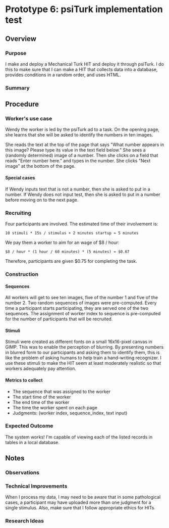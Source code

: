 # Prototype 6: psiTurk implementation test

## Overview

### Purpose

I make and deploy a Mechanical Turk HIT and deploy it through psiTurk.
I do this to make sure that I can make a HIT that collects data into a database, provides conditions in a random order, and uses HTML.

### Summary

## Procedure

### Worker's use case

Wendy the worker is led by the psiTurk ad to a task.
On the opening page, she learns that she will be asked to identify the numbers in ten images.

She reads the text at the top of the page that says
"What number appears in this image?
Please type its value in the text field below."
She sees a (randomly determined) image of a number.
Then she clicks on a field that reads "Enter number here." and types in the number.
She clicks "Next image" at the bottom of the page.

#### Special cases

If Wendy inputs text that is not a number, then she is asked to put in a number.
If Wendy does not input test, then she is asked to put in a number before moving on to the next page.

### Recruiting

Four participants are involved.
The estimated time of their involvement is:

    10 stimuli * 15s / stimulus + 2 minutes startup ≈ 5 minutes

We pay them a worker to aim for an wage of $8 / hour:

    $8 / hour * (1 hour / 60 minutes) * (5 minutes) ≈ $0.67

Therefore, participants are given $0.75 for completing the task.

### Construction

#### Sequences

All workers will get to see ten images, five of the number 1 and five of the number 2.
Two random sequences of images were pre-computed.
Every time a participant starts participating, they are served one of the two sequences.
The assignment of worker index to sequence is pre-computed for the number of participants that will be recruited.

#### Stimuli

Stimuli were created as different fonts on a small 16x16-pixel canvas in GIMP.
This was to enable the perception of blurring.
By presenting numbers in blurred form to our participants and asking them to identify them, this is like the problem of asking humans to help train a hand-writing recognizer.
I use these stimuli to make the HIT seem at least moderately realistic so that workers adequately pay attention.

#### Metrics to collect

* The sequence that was assigned to the worker
* The start time of the worker
* The end time of the worker
* The time the worker spent on each page
* Judgments: (worker index, sequence_index, text input)

### Expected Outcome

The system works!
I'm capable of viewing each of the listed records in tables in a local database.

## Notes

### Observations

### Technical Improvements

When I process my data, I may need to be aware that in some pathological cases, a participant may have uploaded more than one judgment for a single stimulus.
Also, make sure that I follow appropriate ethics for HITs.

### Research Ideas
 
